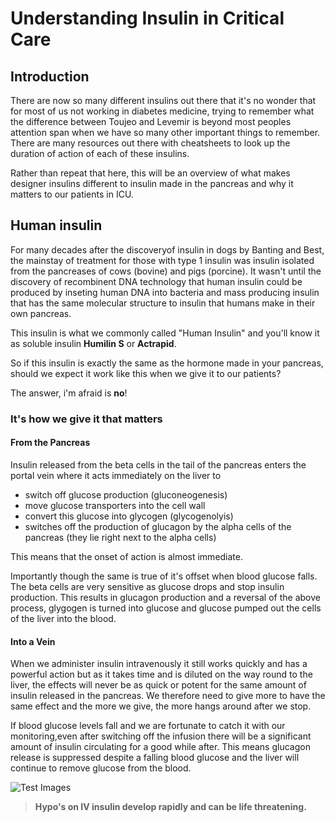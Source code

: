# Understanding Insulin in Critical Care


## Introduction


There are now so many different insulins out there that it's no wonder that for most of us not working in diabetes medicine, trying to remember what the difference between Toujeo and Levemir is beyond most peoples attention span when we have so many other important things to remember. There are many resources out there with cheatsheets to look up the duration of action of each of these insulins.

Rather than repeat that here, this will be an overview of what makes designer insulins different to insulin made in the pancreas and why it matters to our patients in ICU. 

## Human insulin


For many decades after the discoveryof insulin in dogs by Banting and Best, the mainstay of treatment for those with type 1 insulin was insulin isolated from the pancreases of cows (bovine) and pigs (porcine). It wasn't until the discovery of recombinent DNA technology that human insulin could be produced by inseting human DNA into bacteria and mass producing insulin that has the same molecular structure to insulin that humans make in their own pancreas.

This insulin is what we commonly called "Human Insulin" and you'll know it as soluble insulin **Humilin S** or **Actrapid**.

So if this insulin is exactly the same as the hormone made in your pancreas, should we expect it work like this when we give it to our patients? 

The answer, i'm afraid is **no**!

### It's how we give it that matters

#### From the Pancreas

Insulin released from the beta cells in the tail of the pancreas enters the portal vein where it acts immediately on the liver to

* switch off glucose production (gluconeogenesis)
* move glucose transporters into the cell wall
* convert this glucose into glycogen (glycogenolyis)
* switches off the production of glucagon by the alpha cells of the pancreas (they lie right next to the alpha cells)

This means that the onset of action is almost immediate. 

Importantly though the same is true of it's offset when blood glucose falls. The beta cells are very sensitive as glucose drops and stop insulin production. This results in glucagon production and a reversal of the above process, glygogen is turned into glucose and glucose pumped out the cells of the liver into the blood.

#### Into a Vein

When we administer insulin intravenously it still works quickly and has a powerful action but as it takes time and is diluted on the way round to the liver, the effects will never be as quick or potent for the same amount of insulin released in the pancreas. We therefore need to give more to have the same effect and the more we give, the more hangs around after we stop.

If blood glucose levels fall and we are fortunate to catch it with our monitoring,even after switching off the infusion there will be a significant amount of insulin circulating for a good while after. This means glucagon release is suppressed despite a falling blood glucose and the liver will continue to remove glucose from the blood.

![Test Images](/test.png)

> **Hypo's on IV insulin develop rapidly and can be life threatening.**


